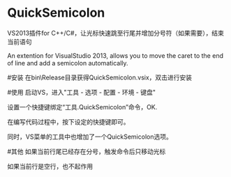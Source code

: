 QuickSemicolon
==============
VS2013插件for C++/C#，让光标快速跳至行尾并增加分号符（如果需要），结束当前语句

An extention for VisualStudio 2013, allows you to move the caret to the end of line and add a semicolon automatically.

#安装
在bin\Release目录获得QuickSemicolon.vsix，双击进行安装

#使用
启动VS，进入"工具 - 选项 - 配置 - 环境 - 键盘"

设置一个快捷键绑定“工具.QuickSemicolon”命令，OK.

在编写代码过程中，按下设定的快捷键即可。

同时，VS菜单的工具中也增加了一个QuickSemicolon选项。

#其他
如果当前行尾已经存在分号，触发命令后只移动光标

如果当前行是空行，也不起作用